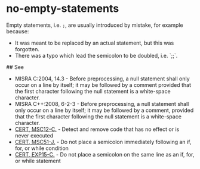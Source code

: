 # no-empty-statements

Empty statements, i.e. `;`, are usually introduced by mistake, for example because:

<ul>
  <li> It was meant to be replaced by an actual statement, but this was forgotten. </li>
  <li> There was a typo which lead the semicolon to be doubled, i.e. `;;`. </li>
</ul>
## See

<ul>
  <li> MISRA C:2004, 14.3 - Before preprocessing, a null statement shall only occur on a line by itself; it may be followed by a comment provided that
  the first character following the null statement is a white-space character. </li>
  <li> MISRA C++:2008, 6-2-3 - Before preprocessing, a null statement shall only occur on a line by itself; it may be followed by a comment, provided
  that the first character following the null statement is a white-space character. </li>
  <li> <a href="https://www.securecoding.cert.org/confluence/x/NYA5">CERT, MSC12-C.</a> - Detect and remove code that has no effect or is never
  executed </li>
  <li> <a href="https://www.securecoding.cert.org/confluence/x/7gCTAw">CERT, MSC51-J.</a> - Do not place a semicolon immediately following an if, for,
  or while condition </li>
  <li> <a href="https://www.securecoding.cert.org/confluence/x/i4FtAg">CERT, EXP15-C.</a> - Do not place a semicolon on the same line as an if, for,
  or while statement </li>
</ul>
